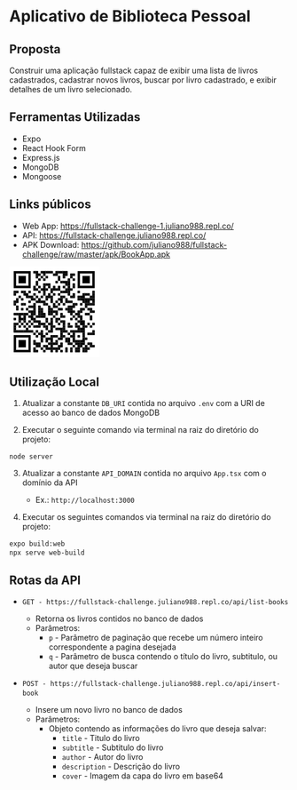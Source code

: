# Aplicativo de Biblioteca Pessoal

## Proposta

Construir uma aplicação fullstack capaz de exibir uma lista de livros cadastrados, cadastrar novos livros, buscar por livro cadastrado, e exibir detalhes de um livro selecionado.

## Ferramentas Utilizadas

- Expo
- React Hook Form
- Express.js
- MongoDB
- Mongoose

## Links públicos

- Web App: https://fullstack-challenge-1.juliano988.repl.co/
- API: https://fullstack-challenge.juliano988.repl.co/
- APK Download: https://github.com/juliano988/fullstack-challenge/raw/master/apk/BookApp.apk

![APK Download](assets\app_qr_code.PNG)

## Utilização Local

1. Atualizar a constante `DB_URI` contida no arquivo `.env` com a URI de acesso ao banco de dados MongoDB

2. Executar o seguinte comando via terminal na raiz do diretório do projeto:

```node
node server
```

3. Atualizar a constante `API_DOMAIN` contida no arquivo `App.tsx` com o domínio da API
    - Ex.: `http://localhost:3000`

4. Executar os seguintes comandos via terminal na raiz do diretório do projeto:

```node
expo build:web
npx serve web-build
```

## Rotas da API

- `GET - https://fullstack-challenge.juliano988.repl.co/api/list-books`
    - Retorna os livros contidos no banco de dados
    - Parâmetros:
      - `p` - Parâmetro de paginação que recebe um número inteiro correspondente a pagina desejada
      - `q` - Parâmetro de busca contendo o título do livro, subtitulo, ou autor que deseja buscar

- `POST - https://fullstack-challenge.juliano988.repl.co/api/insert-book`
    - Insere um novo livro no banco de dados
    - Parâmetros:
      - Objeto contendo as informações do livro que deseja salvar:
        - `title` - Titulo do livro
        - `subtitle` - Subtitulo do livro
        - `author` - Autor do livro
        - `description` - Descrição do livro
        - `cover` - Imagem da capa do livro em base64